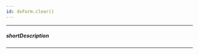 ```yaml
---
id: dxForm.clear()
---
```

---
##### shortDescription
<!-- Description goes here -->

---
<!-- Description goes here -->